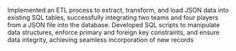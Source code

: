 Implemented an ETL process to extract, transform, and load JSON data into existing SQL tables, successfully integrating two teams and four players from a JSON file into the database.
Developed SQL scripts to manipulate data structures, enforce primary and foreign key constraints, and ensure data integrity, achieving seamless incorporation of new records
